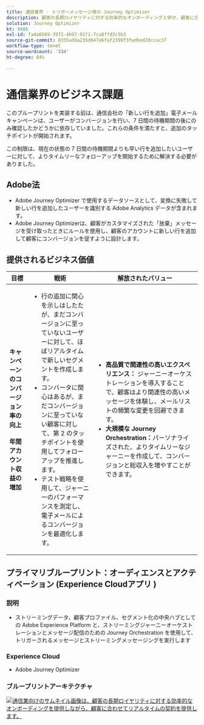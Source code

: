 ```yaml
---
title: 通信業界 - トリガーメッセージ用の Journey Optimizer
description: 顧客の長期ロイヤリティに対する効率的なオンボーディングと併せ、顧客に合わせてリアルタイムの契約を提供します。
solution: Journey Optimizer
kt: 9486
exl-id: fa4a6569-3972-4b97-91f1-7ca8ffd3c5b3
source-git-commit: 8355a36a235d847a6faf2398f3fadbed28ccac37
workflow-type: tm+mt
source-wordcount: '334'
ht-degree: 84%

---
```


# 通信業界のビジネス課題

このブループリントを実装する前は、通信会社の「新しい行を追加」電子メールキャンペーンは、ユーザーがコンバージョンを行い、7 日間の待機期間の後にのみ確認したかどうかに依存していました。これらの条件を満たすと、追加のタッチポイントが開始されます。

この制限は、現在の状態の 7 日間の待機期間よりも早い行を追加したいユーザーに対して、よりタイムリーなフォローアップを開始するために解決する必要がありました。

## Adobe法

* Adobe Journey Optimizer で使用するデータソースとして、変換に失敗して新しい行を追加したユーザーを識別する Adobe Analytics データが含まれます。
* Adobe Journey Optimizerは、顧客がカスタマイズされた「放棄」メッセージを受け取ったときにルールを使用し、顧客のアカウントに新しい行を追加して顧客にコンバージョンを促すように設計します。


## 提供されるビジネス価値

| 目標 | 戦術 | 解放されたバリュー |
|---|---|---|
| **キャンペーンのコンバージョン率の向上&#x200B;**<br></br>**年間アカウント収益の増加**</ul> | <ul><li>行の追加に関心を示しはしたたが、まだコンバージョンに至っていないユーザーに対して、ほぼリアルタイムで新しいセグメントを作成します。</li><li>コンバータに関心はあるが、まだコンバージョンに至っていない顧客に対して、第 2 のタッチポイントを使用してフォローアップを推進します。 </li><li>テスト戦略を使用して、ジャーニーのパフォーマンスを測定し、電子メールによるコンバージョンを最適化します。</li></ul> | <ul><li><strong>高品質で関連性の高いエクスペリエンス：</strong> ジャーニーオーケストレーションを導入することで、顧客はより関連性の高いメッセージを体験し、メールリストの頻繁な変更を回避できます。</li><li><strong>大規模な Journey Orchestration：</strong>パーソナライズされた、よりタイムリーなジャーニーを作成して、コンバージョンと総収入を増やすことができます。</li></ul> |

## プライマリブループリント：オーディエンスとアクティベーション (Experience Cloudアプリ )

### 説明

<ul><li>ストリーミングデータ、顧客プロファイル、セグメント化の中央ハブとしての Adobe Experience Platform と、ストリーミングジャーニーオーケストレーションとメッセージ配信のための Journey Orchestration を使用して、トリガーされるメッセージとストリーミングメッセージングを実行します</li></ul>

### Experience Cloud

<ul><li>Adobe Journey Optimizer</li></ul>

### ブループリントアーキテクチャ

<a href="https://experienceleague.adobe.com/docs/blueprints-learn/architecture/customer-journeys/journey-optimizer.html?lang=ja"><img alt="通信業向けのサムネイル画像は、顧客の長期ロイヤリティに対する効率的なオンボーディングを提供しながら、顧客に合わせてリアルタイムの契約を提供します。" src="https://experienceleague.adobe.com/docs/blueprints-learn/assets/journey-optimizer.png?lang=en"/></a>
